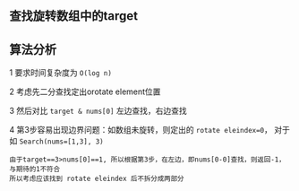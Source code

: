 ## 查找旋转数组中的target

## 算法分析
1 要求时间复杂度为 `O(log n)`

2 考虑先二分查找定出orotate element位置

3 然后对比 `target & nums[0]` 左边查找，右边查找

4 第3步容易出现边界问题：如数组未旋转，则定出的 `rotate eleindex=0`， 对于如 `Search(nums=[1,3], 3)` 

```
由于target==3>nums[0]==1, 所以根据第3步，在左边，即nums[0-0]查找，则返回-1，与期待的1不符合
所以考虑应该找到 rotate eleindex 后不拆分成两部分
```
